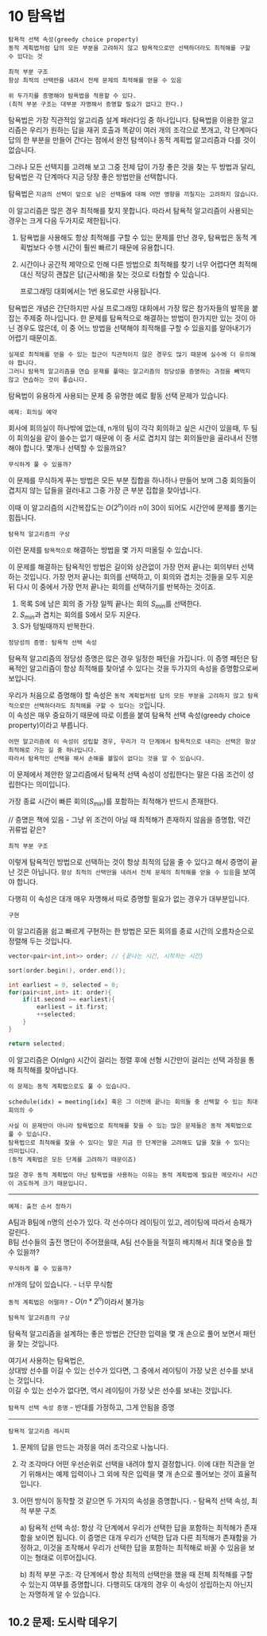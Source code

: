 # 10 탐욕법

    탐욕적 선택 속성(greedy choice property)
    동적 계획법처럼 답의 모든 부분을 고려하지 않고 탐욕적으로만 선택하더라도 최적해를 구할 수 있다는 것

    최적 부분 구조
    항상 최적의 선택만을 내려서 전체 문제의 최적해를 얻을 수 있음

    위 두가지를 증명해야 탐욕법을 적용할 수 있다.
    (최적 부분 구조는 대부분 자명해서 증명할 필요가 없다고 한다.)



탐욕법은 가장 직관적임 알고리즘 설계 패러다임 중 하나입니다. 탐욕법을 이용한 알고리즘은 우리가 원하는 답을 재귀 호출과 똑같이 여러 개의 조각으로 쪼개고, 각 단계마다 답의 한 부분을 만들어 간다는 점에서 완전 탐색이나 동적 계획법 알고리즘과 다를 것이 없습니다.

그러나 모든 선택지를 고려해 보고 그중 전체 답이 가장 좋은 것을 찾는 두 방법과 달리, 탐욕법은 각 단계마다 지금 당장 좋은 방법만을 선택합니다.

탐욕법은 `지금의 선택이 앞으로 남은 선택들에 대해 어떤 영향을 끼칠지는 고려하지 않습니다`.

이 알고리즘은 많은 경우 최적해를 찾지 못합니다. 따라서 탐욕적 알고리즘이 사용되는 경우는 크게 다음 두가지로 제한됩니다.

1. 탐욕법을 사용해도 항상 최적해를 구할 수 있는 문제를 만난 경우, 탐욕법은 동적 계획법보다 수행 시간이 훨씬 빠르기 때문에 유용합니다.

2. 시간이나 공간적 제약으로 인해 다른 방법으로 최적해를 찾기 너무 어렵다면 최적해 대신 적당히 괜찮은 답(근사해)을 찾는 것으로 타협할 수 있습니다.

    프로그래밍 대회에서는 1번 용도로만 사용됩니다.

탐욕법은 개념은 간단하지만 사실 프로그래밍 대회에서 가장 많은 참가자들의 발목을 붙잡는 주제중 하나입니다. 한 문제를 탐욕적으로 해결하는 방법이 한가지만 있는 것이 아닌 경우도 많은데, 이 중 어느 방법을 선택해야 최적해를 구할 수 있을지를 알아내기가 어렵기 때문이죠. 

    실제로 최적해를 얻을 수 있는 접근이 직관적이지 않은 경우도 많기 때문에 실수에 더 유의해야 합니다.
    그러니 탐욕적 알고리즘을 연습 문제를 풀때는 알고리즘의 정당성을 증명하는 과정을 빼먹지 않고 연습하는 것이 좋습니다.

탐욕법이 유용하게 사용되는 문제 중 유명한 예로 활동 선택 문제가 있습니다.

`예제: 회의실 예약`

회사에 회의실이 하나밖에 없는데, n개의 팀이 각각 회의하고 싶은 시간이 있을때, 두 팀이 회의실을 같이 쓸수는 없기 때문에 이 중 서로 겹치지 않는 회의들만을 골라내서 진행해야 합니다. 몇개나 선택할 수 있을까요?

`무식하게 풀 수 있을까?`

이 문제를 무식하게 푸는 방법은 모든 부분 집합을 하나하나 만들어 보며 그중 회의들이 겹치지 않는 답들을 걸러내고 그중 가장 큰 부분 집합을 찾아냅니다.

이때 이 알고리즘의 시간복잡도는 $O(2^n)$이라 n이 30이 되어도 시간안에 문제를 풀기는 힘듭니다.

`탐욕적 알고리즘의 구상`

이런 문제를 `탐욕적으로` 해결하는 방법을 몇 가지 떠올릴 수 있습니다.

이 문제를 해결하는 탐욕적인 방법은 길이와 상관없이 가장 먼저 끝나는 회의부터 선택하는 것입니다. 가장 먼저 끝나는 회의를 선택하고, 이 회의와 겹치는 것들을 모두 지운 뒤 다시 이 중에서 가장 먼저 끝나는 회의를 선택하기를 반복하는 것이죠.

1. 목록 S에 남은 회의 중 가장 일찍 끝나는 회의 $S_{min}$를 선택한다.
2. $S_{min}$과 겹치는 회의를 S에서 모두 지운다.
3. S가 텅빌때까지 반복한다.

`정당성의 증명: 탐욕적 선택 속성`

탐욕적 알고리즘의 정당성 증명은 많은 경우 일정한 패턴을 가집니다. 이 증명 패턴은 탐욕적인 알고리즘이 항상 최적해를 찾아낼 수 있다는 것을 두가지의 속성을 증명함으로써 보입니다.

우리가 처음으로 증명해야 할 속성은 `동적 계획법처럼 답의 모든 부분을 고려하지 않고 탐욕적으로만 선택하더라도 최적해를 구할 수 있다는 것`입니다.<br>
이 속성은 매우 중요하기 때문에 따로 이름을 붙여 탐욕적 선택 속성(greedy choice property)이라고 부릅니다.

    어떤 알고리즘에 이 속성이 성립할 경우, 우리가 각 단계에서 탐욕적으로 내리는 선택은 항상 최적해로 가는 길 중 하나입니다.
    따라서 탐욕적인 선택을 해서 손해를 볼일이 없다는 것을 알 수 있습니다.

이 문제에서 제안한 알고리즘에서 탐욕적 선택 속성이 성립한다는 말은 다음 조건이 성립한다는 의미입니다.

가장 종료 시간이 빠른 회의($S_{min}$)를 포함하는 최적해가 반드시 존재한다.

// 증명은 책에 있음 - 그냥 위 조건이 아닐 때 최적해가 존재하지 않음을 증명함, 약간 귀류법 같은?

`최적 부분 구조`

이렇게 탐욕적인 방법으로 선택하는 것이 항상 최적의 답을 줄 수 있다고 해서 증명이 끝난 것은 아닙니다. `항상 최적의 선택만을 내려서 전체 문제의 최적해를 얻을 수 있음`을 보여야 합니다.

다행히 이 속성은 대개 매우 자명해서 따로 증명할 필요가 없는 경우가 대부분입니다.

`구현`

이 알고리즘을 쉽고 빠르게 구현하는 한 방법은 모든 회의를 종료 시간의 오름차순으로 정렬해 두는 것입니다.

```cpp
vector<pair<int,int>> order; // {끝나는 시간, 시작하는 시간}

sort(order.begin(), order.end()); 

int earliest = 0, selected = 0;
for(pair<int,int> it: order){
    if(it.second >= earliest){
        earliest = it.first;
        ++selected;
    }
}

return selected;
```

이 알고리즘은 O(nlgn) 시간이 걸리는 정렬 후에 선형 시간만이 걸리는 선택 과정을 통해 최적해를 찾아냅니다.

    이 문제는 동적 계획법으로도 풀 수 있습니다.

    schedule(idx) = meeting[idx] 혹은 그 이전에 끝나는 회의들 중 선택할 수 있는 최대 회의의 수

    사실 이 문제만이 아니라 탐욕법으로 최적해를 찾을 수 있는 많은 문제들은 동적 계획법으로 풀 수 있습니다. 
    탐욕법으로 최적해를 찾을 수 있다는 말은 지금 한 단계만을 고려해도 답을 찾을 수 있다는 의미입니다.
    (동적 계획법은 모든 단계를 고려하기 때문이죠)

    많은 경우 동적 계획법이 아닌 탐욕법을 사용하는 이유는 동적 계획법에 필요한 메모리나 시간이 과도하게 크기 때문입니다.

---

`예제: 출전 순서 정하기`

A팀과 B팀에 n명의 선수가 있다. 각 선수마다 레이팅이 있고, 레이팅에 따라서 승패가 갈린다.<br>
B팀 선수들의 출전 명단이 주어졌을때, A팀 선수들을 적절히 배치해서 최대 몇승을 할 수 있을까?

`무식하게 풀 수 있을까?`

n!개의 답이 있습니다. - 너무 무식함

`동적 계획법은 어떨까?` - $O(n*2^n)$이라서 불가능

`탐욕적 알고리즘의 구상`

탐욕적 알고리즘을 설계하는 좋은 방법은 간단한 입력을 몇 개 손으로 풀어 보면서 패턴을 찾는 것입니다.

여기서 사용하는 탐욕법은,<br>
상대방 선수를 이길 수 있는 선수가 있다면, 그 중에서 레이팅이 가장 낮은 선수를 보내는 것입니다.<br>
이길 수 있는 선수가 없다면, 역시 레이팅이 가장 낮은 선수를 보내는 것입니다.

`탐욕적 선택 속성 증명` - 반대를 가정하고, 그게 안됨을 증명

---

`탐욕적 알고리즘 레시피`

1. 문제의 답을 만드는 과정을 여러 조각으로 나눕니다.
2. 각 조각마다 어떤 우선순위로 선택을 내려야 할지 결정합니다. 이에 대한 직관을 얻기 위해서는 예제 입력이나 그 외에 작은 입력을 몇 개 손으로 풀어보는 것이 효율적입니다.
3. 어떤 방식이 동작할 것 같으면 두 가지의 속성을 증명합니다. - 탐욕적 선택 속성, 최적 부분 구조

    a) 탐욕적 선택 속성: 항상 각 단계에서 우리가 선택한 답을 포함하는 최적해가 존재함을 보이면 됩니다. 이 증명은 대개 우리가 선택한 답과 다른 최적해가 존재함을 가정하고, 이것을 조작해서 우리가 선택한 답을 포함하는 최적해로 바꿀 수 있음을 보이는 형태로 이루어집니다.

    b) 최적 부분 구조: 각 단계에서 항상 최적의 선택만을 했을 때 전체 최적해를 구할 수 있는지 여부를 증명합니다. 다행히도 대개의 경우 이 속성이 성립하는지 아닌지는 자명하게 알 수 있습니다.

## 10.2 문제: 도시락 데우기

